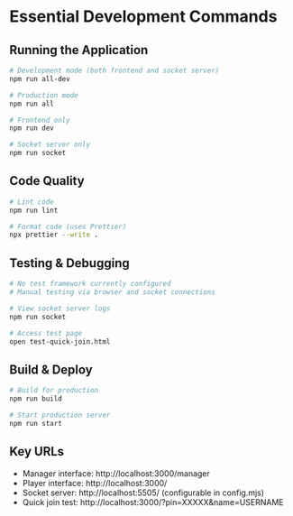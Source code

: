 # Essential Development Commands

## Running the Application
```bash
# Development mode (both frontend and socket server)
npm run all-dev

# Production mode  
npm run all

# Frontend only
npm run dev

# Socket server only
npm run socket
```

## Code Quality
```bash
# Lint code
npm run lint

# Format code (uses Prettier)
npx prettier --write .
```

## Testing & Debugging
```bash
# No test framework currently configured
# Manual testing via browser and socket connections

# View socket server logs
npm run socket

# Access test page
open test-quick-join.html
```

## Build & Deploy
```bash
# Build for production
npm run build

# Start production server
npm run start
```

## Key URLs
- Manager interface: http://localhost:3000/manager
- Player interface: http://localhost:3000/
- Socket server: http://localhost:5505/ (configurable in config.mjs)
- Quick join test: http://localhost:3000/?pin=XXXXX&name=USERNAME